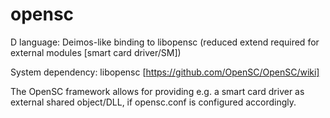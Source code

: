 # opensc


D language: Deimos-like binding to libopensc (reduced extend required for external modules [smart card driver/SM])

System dependency: libopensc  [https://github.com/OpenSC/OpenSC/wiki]

The OpenSC framework allows for providing e.g. a smart card driver as external shared object/DLL, if opensc.conf is configured accordingly.
